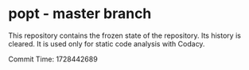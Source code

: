 # popt - master branch

This repository contains the frozen state of the repository.
Its history is cleared. It is used only for static code
analysis with Codacy.

Commit Time: 1728442689